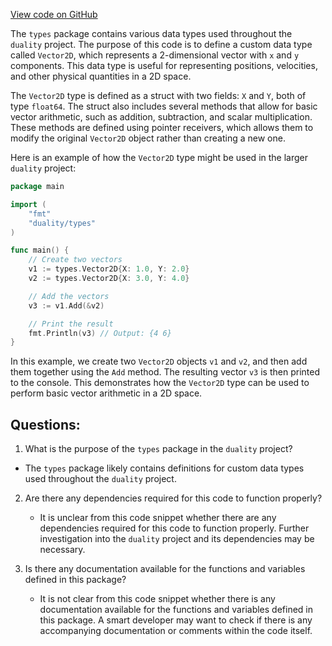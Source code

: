 [View code on GitHub](https://github.com/duality-labs/duality/mev/types/types.go)

The `types` package contains various data types used throughout the `duality` project. The purpose of this code is to define a custom data type called `Vector2D`, which represents a 2-dimensional vector with `x` and `y` components. This data type is useful for representing positions, velocities, and other physical quantities in a 2D space.

The `Vector2D` type is defined as a struct with two fields: `X` and `Y`, both of type `float64`. The struct also includes several methods that allow for basic vector arithmetic, such as addition, subtraction, and scalar multiplication. These methods are defined using pointer receivers, which allows them to modify the original `Vector2D` object rather than creating a new one.

Here is an example of how the `Vector2D` type might be used in the larger `duality` project:

```go
package main

import (
    "fmt"
    "duality/types"
)

func main() {
    // Create two vectors
    v1 := types.Vector2D{X: 1.0, Y: 2.0}
    v2 := types.Vector2D{X: 3.0, Y: 4.0}

    // Add the vectors
    v3 := v1.Add(&v2)

    // Print the result
    fmt.Println(v3) // Output: {4 6}
}
```

In this example, we create two `Vector2D` objects `v1` and `v2`, and then add them together using the `Add` method. The resulting vector `v3` is then printed to the console. This demonstrates how the `Vector2D` type can be used to perform basic vector arithmetic in a 2D space.
## Questions: 
 1. What is the purpose of the `types` package in the `duality` project?
   - The `types` package likely contains definitions for custom data types used throughout the `duality` project.

2. Are there any dependencies required for this code to function properly?
   - It is unclear from this code snippet whether there are any dependencies required for this code to function properly. Further investigation into the `duality` project and its dependencies may be necessary.

3. Is there any documentation available for the functions and variables defined in this package?
   - It is not clear from this code snippet whether there is any documentation available for the functions and variables defined in this package. A smart developer may want to check if there is any accompanying documentation or comments within the code itself.